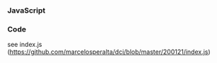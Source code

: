 ### JavaScript

### Code

see index.js (https://github.com/marcelosperalta/dci/blob/master/200121/index.js)